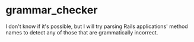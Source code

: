 # grammar_checker
I don't know if it's possible, but I will try parsing Rails applications' method names to detect any of those that are grammatically incorrect.


